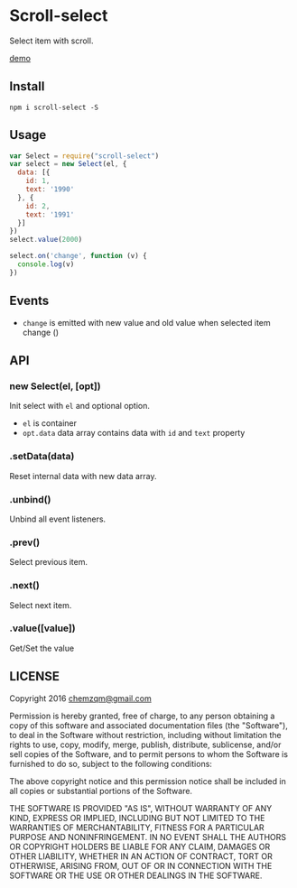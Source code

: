 # Scroll-select

Select item with scroll.

[demo](https://chemzqm.github.io/scroll-select)

## Install

    npm i scroll-select -S

## Usage

``` js
var Select = require("scroll-select")
var select = new Select(el, {
  data: [{
    id: 1,
    text: '1990'
  }, {
    id: 2,
    text: '1991'
  }]
})
select.value(2000)

select.on('change', function (v) {
  console.log(v)
})
```

## Events

* `change` is emitted with new value and old value when selected item change ()

## API

### new Select(el, [opt])

Init select with `el` and optional option.

* `el` is container
* `opt.data` data array contains data with `id` and `text` property

### .setData(data)

Reset internal data with new data array.

### .unbind()

Unbind all event listeners.

### .prev()

Select previous item.

### .next()

Select next item.

### .value([value])

Get/Set the value

## LICENSE

  Copyright 2016 chemzqm@gmail.com

  Permission is hereby granted, free of charge, to any person obtaining
  a copy of this software and associated documentation files (the "Software"),
  to deal in the Software without restriction, including without limitation
  the rights to use, copy, modify, merge, publish, distribute, sublicense,
  and/or sell copies of the Software, and to permit persons to whom the
  Software is furnished to do so, subject to the following conditions:

  The above copyright notice and this permission notice shall be included
  in all copies or substantial portions of the Software.

  THE SOFTWARE IS PROVIDED "AS IS", WITHOUT WARRANTY OF ANY KIND,
  EXPRESS OR IMPLIED, INCLUDING BUT NOT LIMITED TO THE WARRANTIES
  OF MERCHANTABILITY, FITNESS FOR A PARTICULAR PURPOSE AND NONINFRINGEMENT.
  IN NO EVENT SHALL THE AUTHORS OR COPYRIGHT HOLDERS BE LIABLE FOR ANY CLAIM,
  DAMAGES OR OTHER LIABILITY, WHETHER IN AN ACTION OF CONTRACT,
  TORT OR OTHERWISE, ARISING FROM, OUT OF OR IN CONNECTION WITH THE SOFTWARE
  OR THE USE OR OTHER DEALINGS IN THE SOFTWARE.
